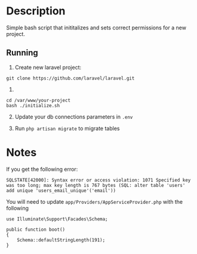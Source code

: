 # Description
Simple bash script that inititalizes and sets correct permissions for a new project.

Running
------------
1. Create new laravel project:
```
git clone https://github.com/laravel/laravel.git
```

1. 
```
cd /var/www/your-project
bash ./initialize.sh
```
2. Update your db connections parameters in `.env`

3. Run `php artisan migrate` to migrate tables

# Notes
If you get the following error:
```
SQLSTATE[42000]: Syntax error or access violation: 1071 Specified key was too long; max key length is 767 bytes (SQL: alter table 'users' add unique 'users_email_unique'('email'))
```
You will need to update `app/Providers/AppServiceProvider.php` with the following
```
use Illuminate\Support\Facades\Schema;

public function boot()
{
    Schema::defaultStringLength(191);
}
```
